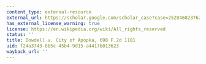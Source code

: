 ```yaml
---
content_type: external-resource
external_url: https://scholar.google.com/scholar_case?case=2528468237629014219&q=Dowdell+v.+City+of+Apopka,+698+F.2d+1181&hl=en&as_sdt=40000006
has_external_license_warning: true
license: https://en.wikipedia.org/wiki/All_rights_reserved
status: ''
title: Dowdell v. City of Apopka, 698 F.2d 1181
uid: f24a3743-8b5c-45b4-9d15-a4417b013623
wayback_url: ''
---
```


